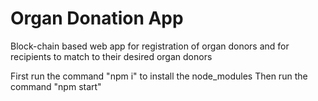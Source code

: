 # Organ Donation App
Block-chain based web app for registration of organ donors and for recipients to match to their desired organ donors


First run the command "npm i" to install the node_modules
Then run the command "npm start"
